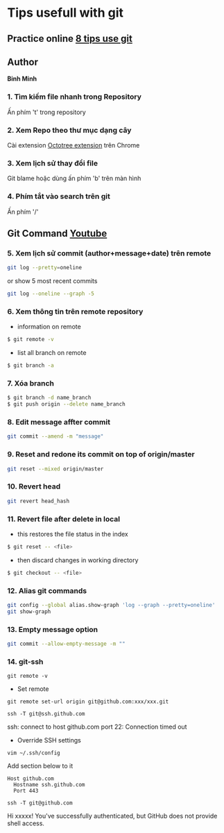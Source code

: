 # Tips usefull with git 

## Practice online [8 tips use git](https://topdev.vn/blog/lam-viec-voi-github/?fbclid=IwAR28B8PRFZbvbQl3JqXsDDjo7RKHtsYmaLRBJBCauWSsBHT49UQv7rMuuc0)

## Author
   **Binh Minh**
### 1. Tìm kiếm file nhanh trong Repository
Ấn phím 't' trong repository
### 2. Xem Repo theo thư mục dạng cây
Cài extension [Octotree extension](https://chrome.google.com/webstore/detail/octotree/bkhaagjahfmjljalopjnoealnfndnagc) trên Chrome

### 3. Xem lịch sử thay đổi file 
Git blame hoặc dùng ấn phím 'b' trên màn hình
### 4. Phím tắt vào search trên git 
Ấn phím '/'

## Git Command [Youtube](https://www.youtube.com/watch?v=HVsySz-h9r4&list=PL-osiE80TeTuRUfjRe54Eea17-YfnOOAx)

### 5. Xem lịch sử commit (author+message+date) trên remote
```bash
git log --pretty=oneline
```
or show 5 most recent commits
```bash
git log --oneline --graph -5
```
### 6. Xem thông tin trên remote repository
- information on remote
```bash
$ git remote -v
```
- list all branch on remote
```bash
$ git branch -a
```
### 7. Xóa branch
```bash
$ git branch -d name_branch 
$ git push origin --delete name_branch
```
### 8. Edit message affter commit
```bash
git commit --amend -m "message"
```
### 9. Reset and redone its commit on top of origin/master
```bash
git reset --mixed origin/master
```
### 10. Revert head
```bash
git revert head_hash
```
### 11. Revert file after delete in local 
* this restores the file status in the index
```bash
$ git reset -- <file>
```
* then discard changes in working directory
```bash
$ git checkout -- <file>
```
### 12. Alias git commands
```bash
git config --global alias.show-graph 'log --graph --pretty=oneline'
git show-graph
```
### 13. Empty message option
```bash
git commit --allow-empty-message -m ""
```

### 14. git-ssh 
```
git remote -v
```
* Set remote  
```
git remote set-url origin git@github.com:xxx/xxx.git
```

```
ssh -T git@ssh.github.com
````
ssh: connect to host github.com port 22: Connection timed out

* Override SSH settings
```
vim ~/.ssh/config
```
Add section below to it

```
Host github.com
  Hostname ssh.github.com
  Port 443
```

```
ssh -T git@github.com
```
Hi xxxxx! You've successfully authenticated, but GitHub does not provide shell access.